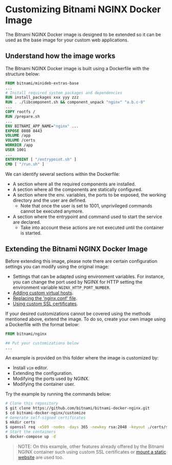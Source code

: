 # Customizing Bitnami NGINX Docker Image

The Bitnami NGINX Docker image is designed to be extended so it can be used as the base image for your custom web applications.

## Understand how the image works

The Bitnami NGINX Docker image is built using a Dockerfile with the structure below:

```Dockerfile
FROM bitnami/minideb-extras-base
...
# Install required system packages and dependencies
RUN install_packages xxx yyy zzz
RUN . ./libcomponent.sh && component_unpack "nginx" "a.b.c-0"
...
COPY rootfs /
RUN /prepare.sh
...
ENV BITNAMI_APP_NAME="nginx" ...
EXPOSE 8080 8443
VOLUME /app
VOLUME /certs
WORKDIR /app
USER 1001
...
ENTRYPOINT [ "/entrypoint.sh" ]
CMD [ "/run.sh" ]
```

We can identify several sections within the Dockerfile:

- A section where all the required components are installed.
- A section where all the components are statically configured.
- A section where the env. variables, the ports to be exposed, the working directory and the user are defined.
  - Note that once the user is set to 1001, unprivileged commands cannot be executed anymore.
- A section where the entrypoint and command used to start the service are declared.
  - Take into account these actions are not executed until the container is started.

## Extending the Bitnami NGINX Docker Image

Before extending this image, please note there are certain configuration settings you can modify using the original image:

- Settings that can be adapted using environment variables. For instance, you can change the port used by NGINX for HTTP setting the environment variable `NGINX_HTTP_PORT_NUMBER`.
- [Adding custom virtual hosts](../#adding-custom-virtual-hosts).
- [Replacing the 'nginx.conf' file](../#full-configuration).
- [Using custom SSL certificates](../#using-custom-ssl-certificates).

If your desired customizations cannot be covered using the methods mentioned above, extend the image. To do so, create your own image using a Dockerfile with the format below:


```Dockerfile
FROM bitnami/nginx

## Put your customizations below
...
```

An example is provided on this folder where the image is customized by:

- Install `vim` editor.
- Extending the configuration.
- Modifying the ports used by NGINX.
- Modifying the container user.

Try the example by running the commands below:

```bash
# Clone this repository
$ git clone https://github.com/bitnami/bitnami-docker-nginx.git
$ cd bitnami-docker-nginx/customize
# Generate self-signed certificates
$ mkdir certs
$ openssl req -x509 -nodes -days 365 -newkey rsa:2048 -keyout ./certs/server.key -out ./certs/server.crt
# Start the containers
$ docker-compose up -d
```

> NOTE: On this example, other features already offered by the Bitnami NGINX container such using custom SSL certificates or [mount a static website](../#hosting-a-static-website) are used too.
